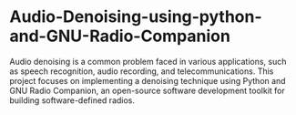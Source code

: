 # Audio-Denoising-using-python-and-GNU-Radio-Companion
Audio denoising is a common problem faced in various applications, such as speech recognition, audio recording, and telecommunications. This project focuses on implementing a denoising technique using Python and GNU Radio Companion, an open-source software development toolkit for building software-defined radios.
